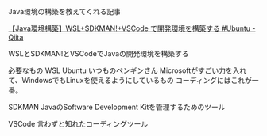
Java環境の構築を教えてくれる記事

[【Java環境構築】WSL+SDKMAN!+VSCode で開発環境を構築する #Ubuntu - Qiita](https://qiita.com/nimzo6689/items/c399840b360e409b0c61)

WSLとSDKMAN!とVSCodeでJavaの開発環境を構築する

必要なもの
WSL Ubuntu
いつものペンギンさん
Microsoftがすごい力を入れて、WindowsでもLinuxを使えるようにしているもの
コーディングにはこれが一番。

SDKMAN
JavaのSoftware Development Kitを管理するためのツール

VSCode
言わずと知れたコーディングツール

